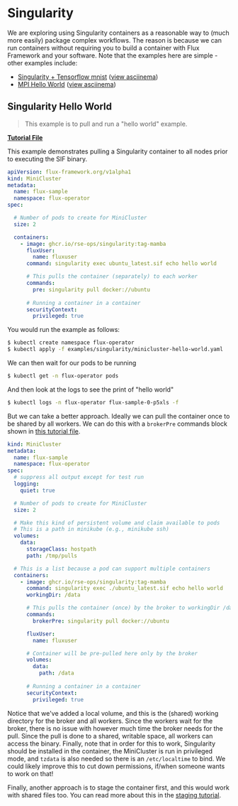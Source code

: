 # Singularity

We are exploring using Singularity containers as a reasonable way to (much more easily) package 
complex workflows. The reason is because we can run containers without requiring you to build a
container with Flux Framework and your software. Note that the examples here are simple - other examples
include:

 - [Singularity + Tensorflow mnist](https://github.com/flux-framework/flux-operator/blob/main/examples/machine-learning/mnist) ([view asciinema](https://asciinema.org/a/570458?speed=2))
 - [MPI Hello World](https://github.com/flux-framework/flux-operator/blob/main/examples/singularity/mpi-hello-world) ([view asciinema](https://asciinema.org/a/570467?speed=2))


## Singularity Hello World

> This example is to pull and run a "hello world" example.

 **[Tutorial File](https://github.com/flux-framework/flux-operator/blob/main/examples/singularity/minicluster-hello-world.yaml)**

This example demonstrates pulling a Singularity container to all nodes prior to executing the SIF binary.

```yaml
apiVersion: flux-framework.org/v1alpha1
kind: MiniCluster
metadata:
  name: flux-sample
  namespace: flux-operator
spec:

  # Number of pods to create for MiniCluster
  size: 2

  containers:
    - image: ghcr.io/rse-ops/singularity:tag-mamba
      fluxUser:
        name: fluxuser
      command: singularity exec ubuntu_latest.sif echo hello world

      # This pulls the container (separately) to each worker
      commands:
        pre: singularity pull docker://ubuntu
       
      # Running a container in a container
      securityContext:
        privileged: true
```

You would run the example as follows:

```bash
$ kubectl create namespace flux-operator
$ kubectl apply -f examples/singularity/minicluster-hello-world.yaml
```

We can then wait for our pods to be running

```bash
$ kubectl get -n flux-operator pods
```

And then look at the logs to see the print of "hello world"

```bash
$ kubectl logs -n flux-operator flux-sample-0-p5xls -f
```

But we can take a better approach. Ideally we can pull the container once to be shared by
all workers. We can do this with a `brokerPre` commands block shown in
[this tutorial file](https://github.com/flux-framework/flux-operator/blob/main/examples/singularity/minicluster-prepull.yaml).

```yaml
kind: MiniCluster
metadata:
  name: flux-sample
  namespace: flux-operator
spec:
  # suppress all output except for test run
  logging:
    quiet: true

  # Number of pods to create for MiniCluster
  size: 2

  # Make this kind of persistent volume and claim available to pods
  # This is a path in minikube (e.g., minikube ssh)
  volumes:
    data:
      storageClass: hostpath
      path: /tmp/pulls

  # This is a list because a pod can support multiple containers
  containers:
    - image: ghcr.io/rse-ops/singularity:tag-mamba
      command: singularity exec ./ubuntu_latest.sif echo hello world
      workingDir: /data

      # This pulls the container (once) by the broker to workingDir /data
      commands:
        brokerPre: singularity pull docker://ubuntu

      fluxUser:
        name: fluxuser

      # Container will be pre-pulled here only by the broker
      volumes:
        data:
          path: /data
       
      # Running a container in a container
      securityContext:
        privileged: true
```

Notice that we've added a local volume, and this is the (shared) working directory for the broker
and all workers. Since the workers wait for the broker, there is no issue with however much
time the broker needs for the pull. Since the pull is done to a shared, writable space,
all workers can access the binary. Finally, note that in order for this to work,
Singularity should be installed in the container, the MiniCluster is run in privileged mode, 
and `tzdata` is also needed so there is an `/etc/localtime` to bind. We could likely improve this
to cut down permissions, if/when someone wants to work on that!

Finally, another approach is to stage the container first, and this would work with shared files too.
You can read more about this in the [staging tutorial](staging.md).